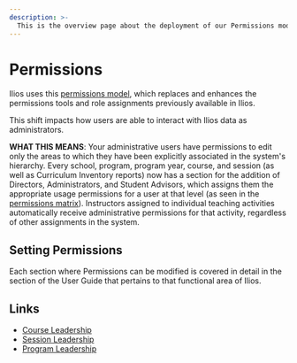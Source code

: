 ```yaml
---
description: >-
  This is the overview page about the deployment of our Permissions model. Links to the permissions matrix and instructions are contained below.
---
```


# Permissions

Ilios uses this [permissions model](https://www.dropbox.com/s/431sdj2bfoi3v1f/Ilios%20New%20Default%20Permissions%20Matrix.pdf?dl=0), which replaces and enhances the permissions tools and role assignments previously available in Ilios.

This shift impacts how users are able to interact with Ilios data as administrators.

**WHAT THIS MEANS**: Your administrative users have permissions to edit only the areas to which they have been explicitly associated in the system's hierarchy. Every school, program, program year, course, and session (as well as Curriculum Inventory reports) now has a section for the addition of Directors, Administrators, and Student Advisors, which assigns them the appropriate usage permissions for a user at that level (as seen in the [permissions matrix](https://www.dropbox.com/s/431sdj2bfoi3v1f/Ilios%20New%20Default%20Permissions%20Matrix.pdf?dl=0)). Instructors assigned to individual teaching activities automatically receive administrative permissions for that activity, regardless of other assignments in the system.

## Setting Permissions

Each section where Permissions can be modified is covered in detail in the section of the User Guide that pertains to that functional area of Ilios.

## Links

* [Course Leadership](https://iliosproject.gitbook.io/ilios-user-guide/courses-and-sessions/courses/course-leadership)
* [Session Leadership](https://iliosproject.gitbook.io/ilios-user-guide/courses-and-sessions/sessions/session-leadership)
* [Program Leadership](https://iliosproject.gitbook.io/ilios-user-guide/programs/edit-program#update-leadership)
